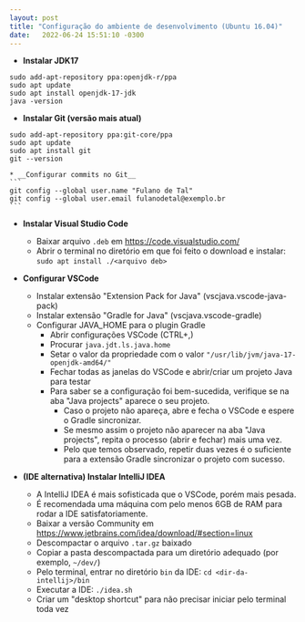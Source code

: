 ```yaml
---
layout: post
title: "Configuração do ambiente de desenvolvimento (Ubuntu 16.04)"
date:   2022-06-24 15:51:10 -0300
---
```


* __Instalar JDK17__
```
sudo add-apt-repository ppa:openjdk-r/ppa
sudo apt update
sudo apt install openjdk-17-jdk
java -version
```

* __Instalar Git (versão mais atual)__
```
sudo add-apt-repository ppa:git-core/ppa
sudo apt update
sudo apt install git
git --version
```
    * __Configurar commits no Git__
    ```
    git config --global user.name "Fulano de Tal"
    git config --global user.email fulanodetal@exemplo.br
    ```

* __Instalar Visual Studio Code__
    * Baixar arquivo `.deb` em https://code.visualstudio.com/
    * Abrir o terminal no diretório em que foi feito o download e instalar:
    ```sudo apt install ./<arquivo deb>```

* __Configurar VSCode__
    * Instalar extensão "Extension Pack for Java" (vscjava.vscode-java-pack)
    * Instalar extensão "Gradle for Java" (vscjava.vscode-gradle)
    * Configurar JAVA_HOME para o plugin Gradle
        * Abrir configurações VSCode (CTRL+,)
        * Procurar `java.jdt.ls.java.home`
        * Setar o valor da propriedade com o valor `"/usr/lib/jvm/java-17-openjdk-amd64/"`
        * Fechar todas as janelas do VSCode e abrir/criar um projeto Java para testar
        * Para saber se a configuração foi bem-sucedida, verifique se na aba "Java projects" aparece o seu projeto. 
          * Caso o projeto não apareça, abre e fecha o VSCode e espere o Gradle sincronizar. 
          * Se mesmo assim o projeto não aparecer na aba "Java projects", repita o processo (abrir e fechar) mais uma vez.
          * Pelo que temos observado, repetir duas vezes é o suficiente para a extensão Gradle sincronizar o projeto com sucesso.

* __(IDE alternativa) Instalar IntelliJ IDEA__
  * A IntelliJ IDEA é mais sofisticada que o VSCode, porém mais pesada.
  * É recomendada uma máquina com pelo menos 6GB de RAM para rodar a IDE satisfatoriamente.
  * Baixar a versão Community em https://www.jetbrains.com/idea/download/#section=linux
  * Descompactar o arquivo `.tar.gz` baixado
  * Copiar a pasta descompactada para um diretório adequado (por exemplo, `~/dev/`)
  * Pelo terminal, entrar no diretório `bin` da IDE:
  ```cd <dir-da-intellij>/bin```
  * Executar a IDE: `./idea.sh`
  * Criar um "desktop shortcut" para não precisar iniciar pelo terminal toda vez

